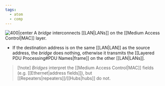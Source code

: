 ```yaml
---
tags:
  - atom
  - comp
---
```

![400|center](bridges.excalidraw)
A *bridge* interconnects [[LAN|LANs]] on the [[Medium Access Control|MAC]] layer.
- If the destination address is on the same [[LAN|LAN]] as the source address, the *bridge* does nothing, otherwise it transmits the [[Layered PDU Processing#PDU Names|frame]] on the other [[LAN|LANs]].

> [!note] *Bridges* interpret the [[Medium Access Control|MAC]] fields (e.g. [[Ethernet|address fields]]), but [[Repeaters|repeaters]]/[[Hubs|hubs]] do not.